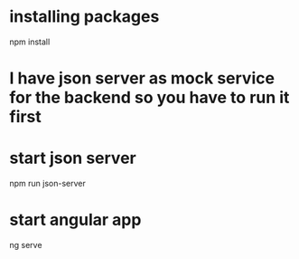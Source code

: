 
# installing packages
npm install

# I have json server as mock service for the backend so you have to run it first
# start json server

npm run json-server

# start angular app 

ng serve
